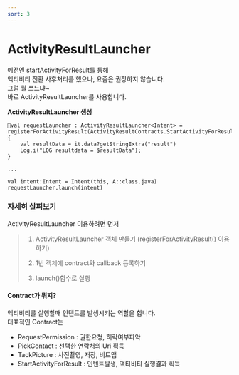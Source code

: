 ```yaml
---
sort: 3
---
```


# ActivityResultLauncher      
예전엔 startActivityForResult를 통해     
액티비티 전환 사후처리를 했으나, 요즘은 권장하지 않습니다.   
그럼 뭘 쓰느냐~   
바로 ActivityResultLauncher를 사용합니다.
		   
		   
				   
__ActivityResultLauncher 생성__     
```Note
val requestLauncher : ActivityResultLauncher<Intent> = registerForActivityResult(ActivityResultContracts.StartActivityForResult()){      
    val resultData = it.data?getStringExtra("result")    
    Log.i("LOG resultdata = $resultData");    
}

...    

val intent:Intent = Intent(this, A::class.java)     
requestLauncher.launch(intent)    

```





 

### 자세히 살펴보기
ActivityResultLauncher 이용하려면 먼저       
> 1. ActivityResultLauncher 객체 만들기 (registerForActivityResult() 이용하기)     
>         
> 2. 1번 객체에 contract와 callback 등록하기
>    
> 3. launch()함수로 실행              
				      
                				   
#### Contract가 뭐지?
액티비티를 실행할때 인텐트를 발생시키는 역할을 합니다.   
대표적인 Contract는   
* RequestPermission : 권한요청, 허락여부파악
* PickContact : 선택한 연락처의 Uri 획득
* TackPicture : 사진촬영, 저장, 비트맵   
* StartActivityForResult : 인텐트발생, 액티비티 실행결과 획득


  





